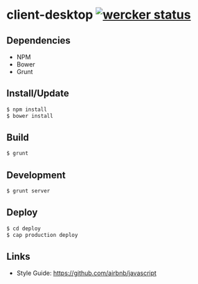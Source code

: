 # client-desktop [![wercker status](https://app.wercker.com/status/632b9941c98f988188237f4395abeade/m/)](https://app.wercker.com/project/bykey/632b9941c98f988188237f4395abeade)

## Dependencies
* NPM
* Bower
* Grunt

## Install/Update
```sh
$ npm install
$ bower install
```

## Build
```sh
$ grunt
```

## Development
```sh
$ grunt server
```

## Deploy
```sh
$ cd deploy
$ cap production deploy
```

## Links

* Style Guide: https://github.com/airbnb/javascript
